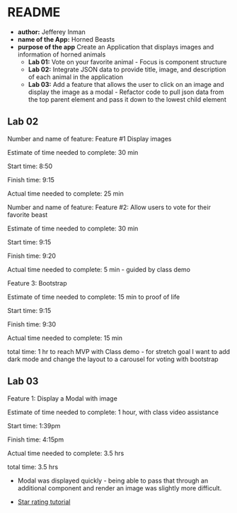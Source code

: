 # README

- **author:** Jefferey Inman
- **name of the App:** Horned Beasts
- **purpose of the app** Create an Application that displays images and information of horned animals
  - **Lab 01:** Vote on your favorite animal - Focus is component structure
  - **Lab 02:** Integrate JSON data to provide title, image, and description of each animal in the application
  - **Lab 03:** Add a feature that allows the user to click on an image and display the image as a modal - Refactor code to pull json data from the top parent element and pass it down to the lowest child element

## Lab 02

Number and name of feature: Feature #1 Display images

Estimate of time needed to complete: 30 min

Start time: 8:50

Finish time: 9:15

Actual time needed to complete: 25 min

Number and name of feature: Feature #2: Allow users to vote for their favorite beast

Estimate of time needed to complete: 30 min

Start time: 9:15

Finish time: 9:20

Actual time needed to complete: 5 min - guided by class demo

Feature 3: Bootstrap

Estimate of time needed to complete: 15 min to proof of life

Start time: 9:15

Finish time: 9:30

Actual time needed to complete: 15 min

total time: 1 hr to reach MVP with Class demo - for stretch goal I want to add dark mode and change the layout to a carousel for voting with bootstrap


## Lab 03

Feature 1: Display a Modal with image

Estimate of time needed to complete: 1 hour, with class video assistance

Start time: 1:39pm

Finish time: 4:15pm

Actual time needed to complete: 3.5 hrs

total time: 3.5 hrs

- Modal was displayed quickly - being able to pass that through an additional component and render an image was slightly more difficult.

- [Star rating tutorial](https://www.youtube.com/watch?v=eDw46GYAIDQ)

